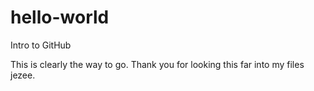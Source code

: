 # hello-world
Intro to GitHub

This is clearly the way to go.  Thank you for looking this far into my files jezee.  
